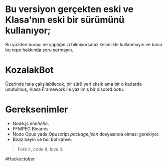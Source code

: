 ﻿# Bu versiyon gerçekten eski ve Klasa'nın eski bir sürümünü kullanıyor;
Bu yüzden burayı ne yaptığınızı bilmiyorsanız kesinlikle kullanmayın ve bana bu repo hakkında soru sormayın.

# KozalakBot
Üzerinde hala çalışılabilecek, bir sürü yeri eksik ama bir o kadarda unutulmuş, Klasa Framework ile yazılmış bir discord botu. 

# Gereksenimler
- Node.js *ehehehe*.
- FFMPEG Binaries
- Node Opus yada Opuscript *package.json* dosyasında olması gerekiyor.
- Biraz beyin ve bol bol kahve. 

> Fork it, code it, love it.

#Hackoctober